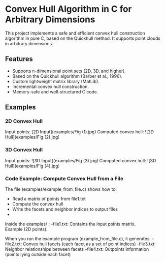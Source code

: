 # Convex Hull Algorithm in C for Arbitrary Dimensions
This project implements a safe and efficient convex hull construction algorithm in pure C, based on the Quickhull method. It supports point clouds in arbitrary dimensions.

## Features
- Supports n-dimensional point sets (2D, 3D, and higher).
- Based on the Quickhull algorithm (Barber et al., 1996).
- Custom lightweight matrix library (MatLib).
- Incremental convex hull construction.
- Memory-safe and well-structured C code.

## Examples

### 2D Convex Hull
Input points:
[2D Input](examples/Fig (1).jpg)
Computed convex hull:
![2D Hull](examples/Fig (2).jpg)

### 3D Convex Hull
Input points:
![3D Input](examples/Fig (3).jpg)
Computed convex hull:
![3D Hull](examples/Fig (4).jpg)

### Code Example: Compute Convex Hull from a File

The file (examples/example_from_file.c) shows how to:
- Read a matrix of points from file1.txt
- Compute the convex hull
- Write the facets and neighbor indices to output files
- 
Inside the examples/ :
-file1.txt: Contains the input points matrix.  
  Example (2D points).
  
When you run the example program (example_from_file.c), it generates:
-file2.txt: Convex hull facets (each facet as a set of point indices)
-file3.txt: Neighbor relationships between facets
-file4.txt: Outpoints information (points lying outside each facet)

